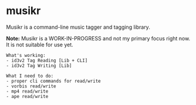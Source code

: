 # musikr

Musikr is a command-line music tagger and tagging library.

**Note:** Musikr is a WORK-IN-PROGRESS and not my primary focus right now. It is not suitable for use yet.

```
What's working:
- id3v2 Tag Reading [Lib + CLI]
- id3v2 Tag Writing [Lib]

What I need to do:
- proper cli commands for read/write
- vorbis read/write
- mp4 read/write
- ape read/write
```